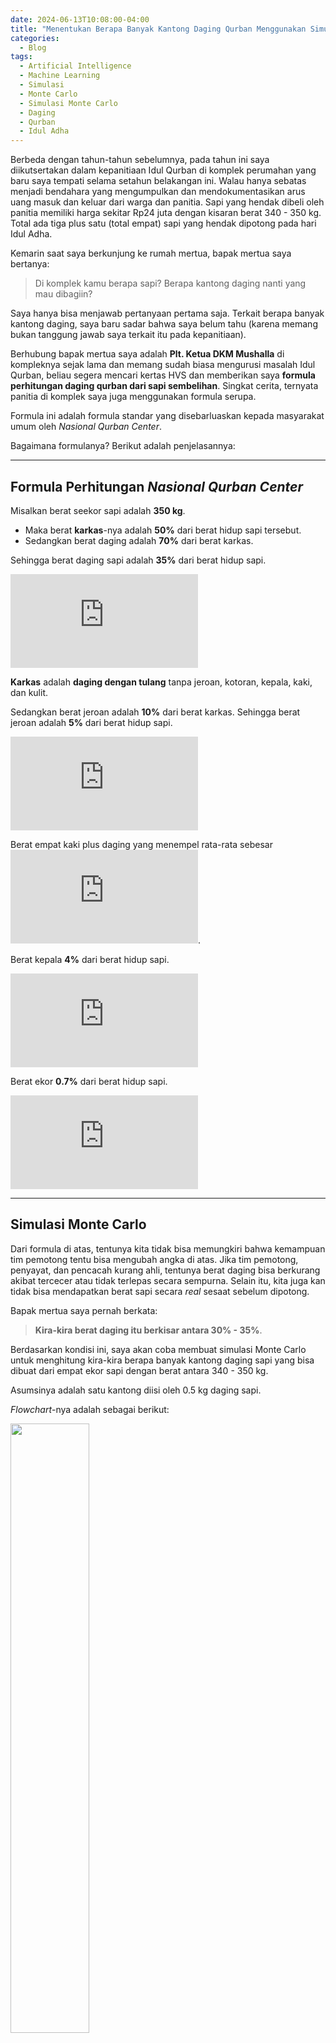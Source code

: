 ```yaml
---
date: 2024-06-13T10:08:00-04:00
title: "Menentukan Berapa Banyak Kantong Daging Qurban Menggunakan Simulasi Monte Carlo"
categories:
  - Blog
tags:
  - Artificial Intelligence
  - Machine Learning
  - Simulasi
  - Monte Carlo
  - Simulasi Monte Carlo
  - Daging
  - Qurban
  - Idul Adha
---
```


Berbeda dengan tahun-tahun sebelumnya, pada tahun ini saya
diikutsertakan dalam kepanitiaan Idul Qurban di komplek perumahan yang
baru saya tempati selama setahun belakangan ini. Walau hanya sebatas
menjadi bendahara yang mengumpulkan dan mendokumentasikan arus uang
masuk dan keluar dari warga dan panitia. Sapi yang hendak dibeli oleh
panitia memiliki harga sekitar Rp24 juta dengan kisaran berat 340 - 350
kg. Total ada tiga plus satu (total empat) sapi yang hendak dipotong
pada hari Idul Adha.

Kemarin saat saya berkunjung ke rumah mertua, bapak mertua saya
bertanya:

> Di komplek kamu berapa sapi? Berapa kantong daging nanti yang mau
> dibagiin?

Saya hanya bisa menjawab pertanyaan pertama saja. Terkait berapa banyak
kantong daging, saya baru sadar bahwa saya belum tahu (karena memang
bukan tanggung jawab saya terkait itu pada kepanitiaan).

Berhubung bapak mertua saya adalah **Plt. Ketua DKM Mushalla** di
kompleknya sejak lama dan memang sudah biasa mengurusi masalah Idul
Qurban, beliau segera mencari kertas HVS dan memberikan saya **formula
perhitungan daging qurban dari sapi sembelihan**. Singkat cerita,
ternyata panitia di komplek saya juga menggunakan formula serupa.

Formula ini adalah formula standar yang disebarluaskan kepada masyarakat
umum oleh *Nasional Qurban Center*.

Bagaimana formulanya? Berikut adalah penjelasannya:

------------------------------------------------------------------------

## Formula Perhitungan *Nasional Qurban Center*

Misalkan berat seekor sapi adalah **350 kg**.

- Maka berat **karkas**-nya adalah **50%** dari berat hidup sapi
  tersebut.
- Sedangkan berat daging adalah **70%** dari berat karkas.

Sehingga berat daging sapi adalah **35%** dari berat hidup sapi.

![\text{Berat daging} = \frac{35}{100} \times 350 = 122.5 \text{kg}](https://latex.codecogs.com/svg.latex?%5Ctext%7BBerat%20daging%7D%20%3D%20%5Cfrac%7B35%7D%7B100%7D%20%5Ctimes%20350%20%3D%20122.5%20%5Ctext%7Bkg%7D "\text{Berat daging} = \frac{35}{100} \times 350 = 122.5 \text{kg}")

**Karkas** adalah **daging dengan tulang** tanpa jeroan, kotoran, kepala,
kaki, dan kulit.

Sedangkan berat jeroan adalah **10%** dari berat karkas. Sehingga berat
jeroan adalah **5%** dari berat hidup sapi.

![\text{Berat jeroan} = \frac{5}{100} \times 350 = 17.5 \text{kg}](https://latex.codecogs.com/svg.latex?%5Ctext%7BBerat%20jeroan%7D%20%3D%20%5Cfrac%7B5%7D%7B100%7D%20%5Ctimes%20350%20%3D%2017.5%20%5Ctext%7Bkg%7D "\text{Berat jeroan} = \frac{5}{100} \times 350 = 17.5 \text{kg}")

Berat empat kaki plus daging yang menempel rata-rata sebesar
![4.5 \text{kg}](https://latex.codecogs.com/svg.latex?4.5%20%5Ctext%7Bkg%7D "4.5 \text{kg}").

Berat kepala **4%** dari berat hidup sapi.

![\text{Berat kepala} = \frac{4}{100} \times 350 = 14.5 \text{kg}](https://latex.codecogs.com/svg.latex?%5Ctext%7BBerat%20kepala%7D%20%3D%20%5Cfrac%7B4%7D%7B100%7D%20%5Ctimes%20350%20%3D%2014.5%20%5Ctext%7Bkg%7D "\text{Berat kepala} = \frac{4}{100} \times 350 = 14.5 \text{kg}")

Berat ekor **0.7%** dari berat hidup sapi.

![\text{Berat ekor} = \frac{0.7}{100} \times 350 = 2.45 \text{kg}](https://latex.codecogs.com/svg.latex?%5Ctext%7BBerat%20ekor%7D%20%3D%20%5Cfrac%7B0.7%7D%7B100%7D%20%5Ctimes%20350%20%3D%202.45%20%5Ctext%7Bkg%7D "\text{Berat ekor} = \frac{0.7}{100} \times 350 = 2.45 \text{kg}")

------------------------------------------------------------------------

## Simulasi Monte Carlo

Dari formula di atas, tentunya kita tidak bisa memungkiri bahwa
kemampuan tim pemotong tentu bisa mengubah angka di atas. Jika tim
pemotong, penyayat, dan pencacah kurang ahli, tentunya berat daging bisa
berkurang akibat tercecer atau tidak terlepas secara sempurna. Selain
itu, kita juga kan tidak bisa mendapatkan berat sapi secara *real*
sesaat sebelum dipotong.

Bapak mertua saya pernah berkata:

> **Kira-kira berat daging itu berkisar antara 30% - 35%**.

Berdasarkan kondisi ini, saya akan coba membuat simulasi Monte Carlo
untuk menghitung kira-kira berapa banyak kantong daging sapi yang bisa
dibuat dari empat ekor sapi dengan berat antara 340 - 350 kg.

Asumsinya adalah satu kantong diisi oleh 0.5 kg daging sapi.

*Flowchart*-nya adalah sebagai berikut:

<img src="https://raw.githubusercontent.com/ikanx101/ikanx101.github.io/master/_posts/Monte%20Carlo/Qurban%20CCR/flow.png" style="width:50.0%" />

Berikut adalah skripnya menggunakan **R**.

``` r
# berapa banyak simulasi onte carlo dilakukan
n_simulasi = 10^5

# berapa kg daging dalam satu kantong
kantong_1 = .5

# berapa banyak core terlibat
n_core = detectCores()

# function untuk men-generate sapi
buat_sapi = function(){
  runif(4,340,350)
}

# function proporsi berat daging dari berat sapi hidup
potong_sapi = function(){
  runif(4,30,35) / 100
}

# function untuk menghitung total kantong dari daging sapi yang dipotong
berapa_kantong = function(dummy){
  n_kant = sum(buat_sapi() * potong_sapi()) / kantong_1
  ceiling(n_kant)
}

# sekarang kita akan lakukan simulasinya
# saya gunakan paralel computing karena saya pakai linux
# windows user, pakai cara lain aja ya
berapa_kantong = mcmapply(berapa_kantong,1:n_simulasi,mc.cores = n_core)
```

Sekarang kita akan lihat persebaran berapa banyak kantongnya menggunakan
*density plot* berikut:

![](https://raw.githubusercontent.com/ikanx101/ikanx101.github.io/master/_posts/Monte%20Carlo/Qurban%20CCR/Qurban_files/figure-commonmark/unnamed-chunk-4-1.png)

*Expected* kantong daging yang bisa didapatkan dari empat ekor sapi
tersebut adalah sekitar **898** kantong. Namun, jika saya ingin
menggunakan angka **optimis - realistis**, maka saya akan gunakan batas
quartil 3 sebesar **912** kantong. Maksudnya apa?

> Ada peluang sebesar 76.196% kantong sapi yang dihasilkan sebanyak
> ![\leq 912](https://latex.codecogs.com/svg.latex?%5Cleq%20912 "\leq 912")
> kantong.

------------------------------------------------------------------------

`if you find this article helpful, support this blog by clicking the ads.`
